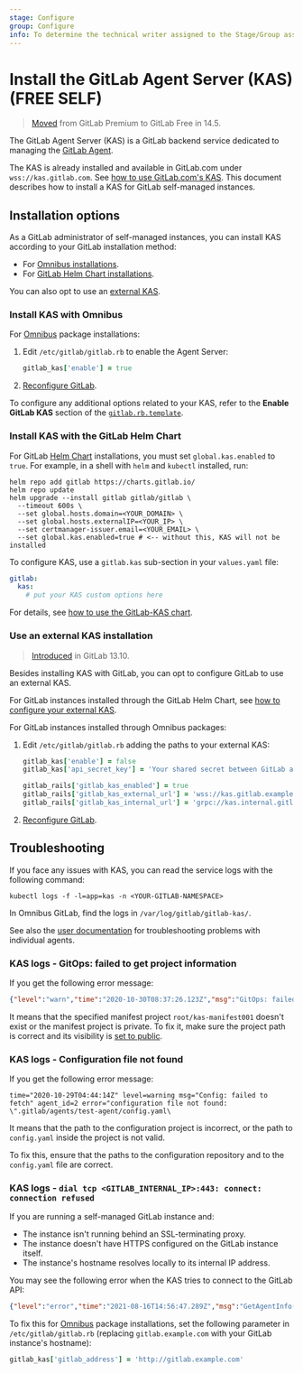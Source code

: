```yaml
---
stage: Configure
group: Configure
info: To determine the technical writer assigned to the Stage/Group associated with this page, see https://about.gitlab.com/handbook/engineering/ux/technical-writing/#assignments
---
```


# Install the GitLab Agent Server (KAS) **(FREE SELF)**

> [Moved](https://gitlab.com/groups/gitlab-org/-/epics/6290) from GitLab Premium to GitLab Free in 14.5.

The GitLab Agent Server (KAS) is a GitLab backend service dedicated to
managing the [GitLab Agent](../../user/clusters/agent/index.md).

The KAS is already installed and available in GitLab.com under `wss://kas.gitlab.com`.
See [how to use GitLab.com's KAS](../../user/clusters/agent/install/index.md#set-up-the-agent-server).
This document describes how to install a KAS for GitLab self-managed instances.

## Installation options

As a GitLab administrator of self-managed instances, you can install KAS according to your GitLab
installation method:

- For [Omnibus installations](#install-kas-with-omnibus).
- For [GitLab Helm Chart installations](#install-kas-with-the-gitlab-helm-chart).

You can also opt to use an [external KAS](#use-an-external-kas-installation).

### Install KAS with Omnibus

For [Omnibus](https://docs.gitlab.com/omnibus/) package installations:

1. Edit `/etc/gitlab/gitlab.rb` to enable the Agent Server:

   ```ruby
   gitlab_kas['enable'] = true
   ```

1. [Reconfigure GitLab](../restart_gitlab.md#omnibus-gitlab-reconfigure).

To configure any additional options related to your KAS,
refer to the **Enable GitLab KAS** section of the
[`gitlab.rb.template`](https://gitlab.com/gitlab-org/omnibus-gitlab/-/blob/master/files/gitlab-config-template/gitlab.rb.template).

### Install KAS with the GitLab Helm Chart

For GitLab [Helm Chart](https://docs.gitlab.com/charts/)
installations, you must set `global.kas.enabled` to `true`.
For example, in a shell with `helm` and `kubectl`
installed, run:

```shell
helm repo add gitlab https://charts.gitlab.io/
helm repo update
helm upgrade --install gitlab gitlab/gitlab \
  --timeout 600s \
  --set global.hosts.domain=<YOUR_DOMAIN> \
  --set global.hosts.externalIP=<YOUR_IP> \
  --set certmanager-issuer.email=<YOUR_EMAIL> \
  --set global.kas.enabled=true # <-- without this, KAS will not be installed
```

To configure KAS, use a `gitlab.kas` sub-section in your `values.yaml` file:

```yaml
gitlab:
  kas:
    # put your KAS custom options here
```

For details, see [how to use the GitLab-KAS chart](https://docs.gitlab.com/charts/charts/gitlab/kas/).

### Use an external KAS installation

> [Introduced](https://gitlab.com/gitlab-org/gitlab/-/issues/299850) in GitLab 13.10.

Besides installing KAS with GitLab, you can opt to configure GitLab to use an external KAS.

For GitLab instances installed through the GitLab Helm Chart, see [how to configure your external KAS](https://docs.gitlab.com/charts/charts/globals.html#external-kas).

For GitLab instances installed through Omnibus packages:

1. Edit `/etc/gitlab/gitlab.rb` adding the paths to your external KAS:

   ```ruby
   gitlab_kas['enable'] = false
   gitlab_kas['api_secret_key'] = 'Your shared secret between GitLab and KAS'

   gitlab_rails['gitlab_kas_enabled'] = true
   gitlab_rails['gitlab_kas_external_url'] = 'wss://kas.gitlab.example.com' # User-facing URL for the in-cluster agentk
   gitlab_rails['gitlab_kas_internal_url'] = 'grpc://kas.internal.gitlab.example.com' # Internal URL for the GitLab backend
   ```

1. [Reconfigure GitLab](../restart_gitlab.md#omnibus-gitlab-reconfigure).

## Troubleshooting

If you face any issues with KAS, you can read the service logs
with the following command:

```shell
kubectl logs -f -l=app=kas -n <YOUR-GITLAB-NAMESPACE>
```

In Omnibus GitLab, find the logs in `/var/log/gitlab/gitlab-kas/`.

See also the [user documentation](../../user/clusters/agent/index.md#troubleshooting)
for troubleshooting problems with individual agents.

### KAS logs - GitOps: failed to get project information

If you get the following error message:

```json
{"level":"warn","time":"2020-10-30T08:37:26.123Z","msg":"GitOps: failed to get project info","agent_id":4,"project_id":"root/kas-manifest001","error":"error kind: 0; status: 404"}
```

It means that the specified manifest project `root/kas-manifest001`
doesn't exist or the manifest project is private. To fix it, make sure the project path is correct
and its visibility is [set to public](../../public_access/public_access.md).

### KAS logs - Configuration file not found

If you get the following error message:

```plaintext
time="2020-10-29T04:44:14Z" level=warning msg="Config: failed to fetch" agent_id=2 error="configuration file not found: \".gitlab/agents/test-agent/config.yaml\
```

It means that the path to the configuration project is incorrect,
or the path to `config.yaml` inside the project is not valid.

To fix this, ensure that the paths to the configuration repository and to the `config.yaml` file
are correct.

### KAS logs - `dial tcp <GITLAB_INTERNAL_IP>:443: connect: connection refused`

If you are running a self-managed GitLab instance and:

- The instance isn't running behind an SSL-terminating proxy.
- The instance doesn't have HTTPS configured on the GitLab instance itself.
- The instance's hostname resolves locally to its internal IP address.

You may see the following error when the KAS tries to connect to the GitLab API:

```json
{"level":"error","time":"2021-08-16T14:56:47.289Z","msg":"GetAgentInfo()","correlation_id":"01FD7QE35RXXXX8R47WZFBAXTN","grpc_service":"gitlab.agent.reverse_tunnel.rpc.ReverseTunnel","grpc_method":"Connect","error":"Get \"https://gitlab.example.com/api/v4/internal/kubernetes/agent_info\": dial tcp 172.17.0.4:443: connect: connection refused"}
```

To fix this for [Omnibus](https://docs.gitlab.com/omnibus/) package installations,
set the following parameter in `/etc/gitlab/gitlab.rb`
(replacing `gitlab.example.com` with your GitLab instance's hostname):

```ruby
gitlab_kas['gitlab_address'] = 'http://gitlab.example.com'
```
